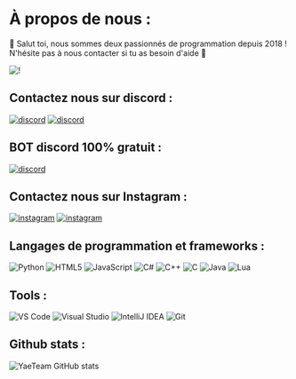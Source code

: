 # À propos de nous :

👋 Salut toi, nous sommes deux passionnés de programmation depuis 2018 ! N'hésite pas à nous contacter si tu as besoin d'aide 🙂

![!](https://i.imgur.com/FsArlWz.png)

## Contactez nous sur discord :
[![discord](https://img.shields.io/badge/discord-roiab-%237289DA)](https://discord.com/users/roiab)
[![discord](https://img.shields.io/badge/discord-m4t.-%237289DA)](https://discord.com/users/m4t.)

## BOT discord 100% gratuit : 
 [![discord](https://img.shields.io/badge/discord-yaebot-%237289DA)](discord.gg/yaebot)

## Contactez nous sur Instagram :
[![instagram](https://img.shields.io/badge/instagram-piou-%23E4405F)](https://www.instagram.com/piou) 
[![instagram](https://img.shields.io/badge/instagram-m4t__yu-%23E4405F)](https://www.instagram.com/m4t_yu)



## Langages de programmation et frameworks : 
![Python](https://skillicons.dev/icons?i=python)
![HTML5](https://skillicons.dev/icons?i=html)
![JavaScript](https://skillicons.dev/icons?i=javascript)
![C#](https://skillicons.dev/icons?i=c#)
![C++](https://skillicons.dev/icons?i=cpp)
![C](https://skillicons.dev/icons?i=c)
![Java](https://skillicons.dev/icons?i=java)
![Lua](https://skillicons.dev/icons?i=lua)

## Tools :
![VS Code](https://skillicons.dev/icons?i=vscode)
![Visual Studio](https://skillicons.dev/icons?i=visualstudio)
![IntelliJ IDEA](https://skillicons.dev/icons?i=idea)
![Git](https://skillicons.dev/icons?i=git)

## Github stats :
![YaeTeam GitHub stats](https://github-readme-stats.vercel.app/api?username=yaed3v&show_icons=true&theme=radical)
